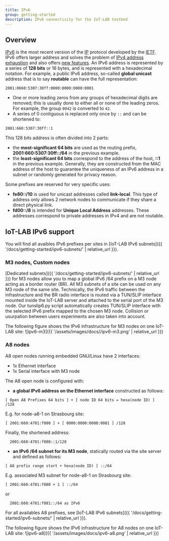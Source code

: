 ```yaml
---
title: IPv6
group: getting-started
description: IPv6 connectivity for the IoT-LAB testbed
---
```


## Overview

[IPv6](https://en.wikipedia.org/wiki/IPv6) is the most recent version of the
[IP](https://en.wikipedia.org/wiki/Internet_Protocol) protocol developed by the
[IETF](https://en.wikipedia.org/wiki/Internet_Engineering_Task_Force). IPv6
offers larger address and solves the problem of [IPv4 address
exhaustion](https://en.wikipedia.org/wiki/IPv4_address_exhaustion) and also
offers [new features](https://en.wikipedia.org/wiki/IPv6#Comparison_with_IPv4).
An IPv6 address is represented by a series of **128 bits** or 16 bytes, and is
represented with a hexadecimal notation. For example, a public IPv6 address,
so-called **global unicast** address that is to say **routable** can have the full
representation:

```
2001:0660:5307:30ff:0000:0000:0000:0001
```

* One or more leading zeros from any groups of hexadecimal digits are removed;
this is usually done to either all or none of the leading zeros. For example,
the group `0042` is converted to `42`.
* A series of 0 contiguous is replaced only once by `::` and can be shortened to:

```
2001:660:5307:30ff::1
```

This 128 bits address is often divided into 2 parts:

* the **most-significant 64 bits** are used as the routing prefix,
**2001:660:5307:30ff::/64** in the previous example.
* the **least-significant 64 bits** correspond to the address of the host, **::1**
in the previous example. Generally, they are constructed from the MAC address of
the host to guarantee the uniqueness of an IPv6 address in a subnet or randomly
generated for privacy reason.

Some prefixes are reserved for very specific uses:

* **fe80::/10** is used for unicast addresses called **link-local**. This type of address only
allows 2 network nodes to communicate if they share a direct physical link.
* **fd00::/8** is intended for **Unique Local Address** addresses. These addresses
correspond to private addresses in IPv4 and are not routable.

## IoT-LAB IPv6 support

You will find all avaibles IPv6 prefixes per sites in
  [IoT-LAB IPv6 subnets]({{ '/docs/getting-started/ipv6-subnets/' | relative_url }}).

### M3 nodes, Custom nodes

[Dedicated subnets]({{ '/docs/getting-started/ipv6-subnets/' | relative_url }})
 for M3 nodes allow you to map a global IPv6 /64 prefix on a M3
node acting as a border router (BR). All M3 subnets of a site can be used on any
M3 node of the same site. Technically, the IPv6 traffic between the
infrastructure and the BR radio interface is routed via a TUN/SLIP interface
mounted inside the IoT-LAB server and attached to the serial port of the M3
node. Our tunslip6.py script automatically creates TUN/SLIP interface with the
selected IPv6 prefix mapped to the chosen M3 node. Collision or usurpation
between users experiments are also taken into account.

The following figure shows the IPv6 infrastructure for M3 nodes on one IoT-LAB site:
![ipv6-m3]({{ '/assets/images/docs//ipv6-m3.png' | relative_url }})


### A8 nodes

A8 open nodes running embedded GNU/Linux have 2 interfaces:

* 1x Ethernet interface
* 1x Serial interface with M3 node

The A8 open node is configured with:

* **a global IPv6 address on the Ethernet interface** constructed as follows:

```
[ Open A8 Prefixes 64 bits ] + [ node ID 64 bits = hexa(node ID) ] /128
```

E.g. for node-a8-1 on Strasbourg site:

```
[ 2001:660:4701:f080 ] + [ 0000:0000:0000:0001 ] /128
```

Finally, the shortened address:

```
  2001:660:4701:f080::1/128
```

* **an IPv6 /64 subnet for its M3 node**, statically routed via the site server and defined as follows:

```
[ A8 prefix range start + hexa(node ID) ] ::/64
```

 E.g. associated M3 subnet for node-a8-1 on Strasbourg site:

```
[ 2001:660:4701:f080 + 1 ] ::/64

```

or

```
  2001:660:4701:f081::/64 as IPv6
```

For all availables A8 prefixes, see [IoT-LAB IPv6 subnets]({{ '/docs/getting-started/ipv6-subnets/' | relative_url }}).

The following figure shows the IPv6 infrastructure for A8 nodes on one IoT-LAB site:
![ipv6-a8]({{ '/assets/images/docs/ipv6-a8.png' | relative_url }})

